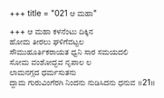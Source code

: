 +++
title = "021 ಆ ಮಹಾ"

+++
ಆ ಮಹಾ ಕಳನೆಂಟು ದಿಕ್ಕಿನ  
ಹೋಮ ತೀರಲು ಘಳಿಗೆವಟ್ಟಲ  
ಸೌಮುಹೂರ್ತಿಕರಾಯತ ಧ್ವನಿ ಸಾರ ಸಮಯದಲಿ   
ಸೋಮ ವಂಶೋದ್ಭವ ನೃಪಾಲ ಲ  
ಲಾಮನಗ್ಗದ ಧರ್ಮಸುತನು       
ದ್ದಾಮ ಗುರುವಿಂಗೆರಗಿ ನಿಂದನು ನುಡಿಸಿದನು ಧನುವ     ॥21॥
